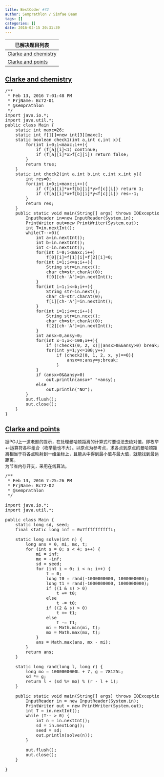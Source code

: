 ```yaml
---
title: BestCoder #72
author: Semprathlon / Simfae Dean
tags: []
categories: []
date: 2016-02-15 20:31:39
---
```

| 已解决题目列表                   |
| ------------------------- |
| [Clarke and chemistry][1] |
| [Clarke and points][2]    |

<!--more-->

## [Clarke and chemistry][3]

<pre class="minimize:true lang:java decode:true " title="hdu5625 (Click here to expand)" >/**
 * Feb 13, 2016 7:01:48 PM
 * PrjName: Bc72-01
 * @semprathlon
 */
import java.io.*;
import java.util.*;
public class Main {
    static int maxc=26;
    static int f[][]=new int[3][maxc];
    static boolean check1(int a,int c,int x){
        for(int i=0;i&lt;maxc;i++){
            if (f[a][i]&lt;1) continue;
            if (f[a][i]*x>f[c][i]) return false;
        }
        return true;
    }
    static int check2(int a,int b,int c,int x,int y){
        int res=0;
        for(int i=0;i&lt;maxc;i++){
            if (f[a][i]*x+f[b][i]*y>f[c][i]) return 1;
            if (f[a][i]*x+f[b][i]*y&lt;f[c][i]) res=-1;
        }
        return res;
    }
    public static void main(String[] args) throws IOException{
        InputReader in=new InputReader(System.in);
        PrintWriter out=new PrintWriter(System.out);
        int T=in.nextInt();
        while(T-->0){
            int a=in.nextInt();
            int b=in.nextInt();
            int c=in.nextInt();
            for(int i=0;i&lt;maxc;i++)
                f[0][i]=f[1][i]=f[2][i]=0;
            for(int i=1;i&lt;=a;i++){
                String str=in.next();
                char ch=str.charAt(0);
                f[0][ch-'A']=in.nextInt();
            }
            for(int i=1;i&lt;=b;i++){
                String str=in.next();
                char ch=str.charAt(0);
                f[1][ch-'A']=in.nextInt();
            }
            for(int i=1;i&lt;=c;i++){
                String str=in.next();
                char ch=str.charAt(0);
                f[2][ch-'A']=in.nextInt();
            }
            int ansx=0,ansy=0;
            for(int x=1;x&lt;=100;x++){
                if (!check1(0, 2, x)||ansx>0&&ansy>0) break;
                for(int y=1;y&lt;=100;y++)
                    if (check2(0, 1, 2, x, y)==0){
                        ansx=x;ansy=y;break;
                    }
            }
            if (ansx>0&&ansy>0)
                out.println(ansx+" "+ansy);
            else
                out.println("NO");
        }
        out.flush();
        out.close();
    }
}
</pre>

## [Clarke and points][4]

据POJ上一道老题的提示，在处理曼哈顿距离的计算式时要设法去绝对值，即枚举+-运算符各种组合（枚举量也不大）。以原点为参考点，求各点到原点的曼哈顿距离相当于将各点映射到一维坐标上，且能从中得到最小值与最大值，就能找到最远距离。  
为节省内存开支，采用在线算法。

<pre class="lang:java decode:true " title="hdu5626" >/**
 * Feb 13, 2016 7:25:26 PM
 * PrjName: Bc72-02
 * @semprathlon
 */

import java.io.*;
import java.util.*;

public class Main {
    static long sd, seed;
    final static long inf = 0x7ffffffffffL;

    static long solve(int n) {
        long ans = 0, mi, mx, t;
        for (int s = 0; s &lt; 4; s++) {
            mi = inf;
            mx = -inf;
            sd = seed;
            for (int i = 0; i &lt; n; i++) {
                t = 0;
                long t0 = rand(-1000000000, 1000000000);
                long t1 = rand(-1000000000, 1000000000);
                if ((1 & s) > 0)
                    t += t0;
                else
                    t -= t0;
                if ((2 & s) > 0)
                    t += t1;
                else
                    t -= t1;
                mi = Math.min(mi, t);
                mx = Math.max(mx, t);
            }
            ans = Math.max(ans, mx - mi);
        }
        return ans;
    }

    static long rand(long l, long r) {
        long mo = 1000000000L + 7, g = 78125L;
        sd *= g;
        return l + (sd %= mo) % (r - l + 1);
    }

    public static void main(String[] args) throws IOException {
        InputReader in = new InputReader(System.in);
        PrintWriter out = new PrintWriter(System.out);
        int T = in.nextInt();
        while (T-- > 0) {
            int n = in.nextInt();
            sd = in.nextLong();
            seed = sd;
            out.println(solve(n));
        }

        out.flush();
        out.close();
    }

}
</pre>

 [1]: http://bestcoder.hdu.edu.cn/contests/contest_chineseproblem.php?cid=671&pid=1001
 [2]: http://bestcoder.hdu.edu.cn/contests/contest_chineseproblem.php?cid=671&pid=1002
 [3]: http://acm.hdu.edu.cn/showproblem.php?pid=5625
 [4]: http://acm.hdu.edu.cn/showproblem.php?pid=5626